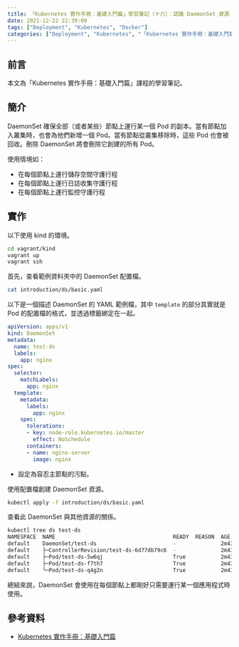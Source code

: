 ```yaml
---
title: 「Kubernetes 實作手冊：基礎入門篇」學習筆記（十六）：認識 DaemonSet 資源
date: 2021-12-22 22:39:09
tags: ["Deployment", "Kubernetes", "Docker"]
categories: ["Deployment", "Kubernetes", "「Kubernetes 實作手冊：基礎入門篇」Study Notes"]
---
```


## 前言

本文為「Kubernetes 實作手冊：基礎入門篇」課程的學習筆記。

## 簡介

DaemonSet 確保全部（或者某些）節點上運行某一個 Pod 的副本。當有節點加入叢集時，也會為他們新增一個 Pod。當有節點從叢集移除時，這些 Pod 也會被回收。刪除 DaemonSet 將會刪除它創建的所有 Pod。

使用情境如：

- 在每個節點上運行儲存空間守護行程
- 在每個節點上運行日誌收集守護行程
- 在每個節點上運行監控守護行程

## 實作

以下使用 kind 的環境。

```bash
cd vagrant/kind
vagrant up
vagrant ssh
```

首先，查看範例資料夾中的 DaemonSet 配置檔。

```bash
cat introduction/ds/basic.yaml
```

以下是一個描述 DaemonSet 的 YAML 範例檔，其中 `template` 的部分其實就是 Pod 的配置檔的格式，並透過標籤綁定在一起。

```yaml
apiVersion: apps/v1
kind: DaemonSet
metadata:
  name: test-ds
  labels:
    app: nginx
spec:
  selector:
    matchLabels:
      app: nginx
  template:
    metadata:
      labels:
        app: nginx
    spec:
      tolerations:
      - key: node-role.kubernetes.io/master
        effect: NoSchedule
      containers:
      - name: nginx-server
        image: nginx
```

- 設定為容忍主節點的污點。

使用配置檔創建 DaemonSet 資源。

```bash
kubectl apply -f introduction/ds/basic.yaml
```

查看此 DaemonSet 與其他資源的關係。

```bash
kubectl tree ds test-ds
NAMESPACE  NAME                                     READY  REASON  AGE
default    DaemonSet/test-ds                        -              2m43s
default    ├─ControllerRevision/test-ds-6d77db79c6  -              2m43s
default    ├─Pod/test-ds-5w6qj                      True           2m43s
default    ├─Pod/test-ds-f7th7                      True           2m43s
default    └─Pod/test-ds-q4g2n                      True           2m43s
```

總結來說，DaemonSet 會使用在每個節點上都剛好只需要運行某一個應用程式時使用。

## 參考資料

- [Kubernetes 實作手冊：基礎入門篇](https://hiskio.com/courses/349/about)
